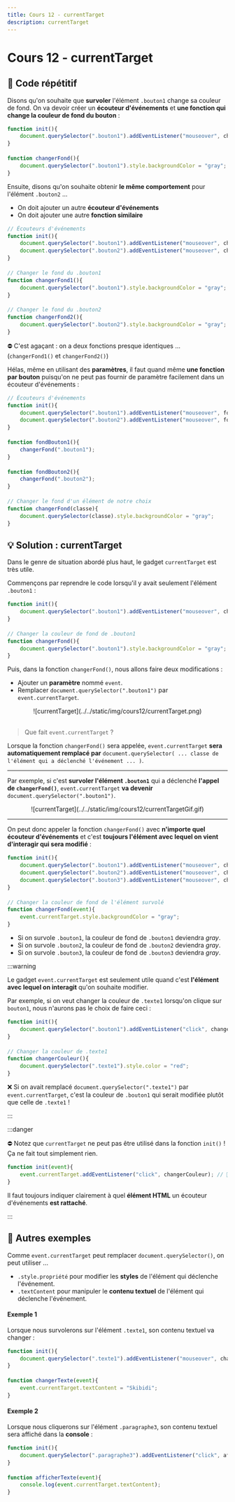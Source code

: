 ```yaml
---
title: Cours 12 - currentTarget
description: currentTarget
---
```


# Cours 12 - currentTarget

## 🔄 Code répétitif

Disons qu'on souhaite que **survoler** l'élément `.bouton1` change sa couleur de fond. On va devoir créer un **écouteur d'événements** et **une fonction qui change la couleur de fond du bouton** :

```js showLineNumbers
function init(){
    document.querySelector(".bouton1").addEventListener("mouseover", changerFond);
}

function changerFond(){
    document.querySelector(".bouton1").style.backgroundColor = "gray";
}
```

Ensuite, disons qu'on souhaite obtenir **le même comportement** pour l'élément `.bouton2` ...

* On doit ajouter un autre **écouteur d'événements**
* On doit ajouter une autre **fonction similaire**

```js showLineNumbers
// Écouteurs d'événements
function init(){
    document.querySelector(".bouton1").addEventListener("mouseover", changerFond1);
    document.querySelector(".bouton2").addEventListener("mouseover", changerFond2);
}

// Changer le fond du .bouton1
function changerFond1(){
    document.querySelector(".bouton1").style.backgroundColor = "gray";
}

// Changer le fond du .bouton2
function changerFond2(){
    document.querySelector(".bouton2").style.backgroundColor = "gray";
}
```

⛔ C'est agaçant : on a deux fonctions presque identiques ... (`changerFond1()` et `changerFond2()`)

Hélas, même en utilisant des **paramètres**, il faut quand même **une fonction par bouton** puisqu'on ne peut pas fournir de paramètre facilement dans un écouteur d'événements :

```js showLineNumbers
// Écouteurs d'événements
function init(){
    document.querySelector(".bouton1").addEventListener("mouseover", fondBouton1);
    document.querySelector(".bouton2").addEventListener("mouseover", fondBouton2);
}

function fondBouton1(){
    changerFond(".bouton1");
}

function fondBouton2(){
    changerFond(".bouton2");
}

// Changer le fond d'un élément de notre choix
function changerFond(classe){
    document.querySelector(classe).style.backgroundColor = "gray";
}
```

## 💡 Solution : currentTarget

Dans le genre de situation abordé plus haut, le gadget `currentTarget` est très utile.

Commençons par reprendre le code lorsqu'il y avait seulement l'élément `.bouton1` :

```js showLineNumbers
function init(){
    document.querySelector(".bouton1").addEventListener("mouseover", changerFond);
}

// Changer la couleur de fond de .bouton1
function changerFond(){
    document.querySelector(".bouton1").style.backgroundColor = "gray";
}
```

Puis, dans la fonction `changerFond()`, nous allons faire deux modifications :

* Ajouter un **paramètre** nommé `event`.
* Remplacer `document.querySelector(".bouton1")` par `event.currentTarget`.

<center>![currentTarget](../../static/img/cours12/currentTarget.png)</center>

<br/>

> Que fait `event.currentTarget` ?

Lorsque la fonction `changerFond()` sera appelée, `event.currentTarget` **sera automatiquement remplacé par** `document.querySelector( ... classe de l'élément qui a déclenché l'événement ... )`.

<hr/>

Par exemple, si c'est **survoler l'élément `.bouton1`** qui a déclenché **l'appel de `changerFond()`**, `event.currentTarget` **va devenir** `document.querySelector(".bouton1")`.

<center>![currentTarget](../../static/img/cours12/currentTargetGif.gif)</center>

<hr/>

On peut donc appeler la fonction `changerFond()` avec **n'importe quel écouteur d'événements** et c'est **toujours l'élément avec lequel on vient d'interagir qui sera modifié** :

```js showLineNumbers
function init(){
    document.querySelector(".bouton1").addEventListener("mouseover", changerFond);
    document.querySelector(".bouton2").addEventListener("mouseover", changerFond);
    document.querySelector(".bouton3").addEventListener("mouseover", changerFond);
}

// Changer la couleur de fond de l'élément survolé
function changerFond(event){
    event.currentTarget.style.backgroundColor = "gray";
}
```

* Si on survole `.bouton1`, la couleur de fond de `.bouton1` deviendra *gray*.
* Si on survole `.bouton2`, la couleur de fond de `.bouton2` deviendra *gray*.
* Si on survole `.bouton3`, la couleur de fond de `.bouton3` deviendra *gray*.

:::warning

Le gadget `event.currentTarget` est seulement utile quand c'est **l'élément avec lequel on interagit** qu'on souhaite modifier.

Par exemple, si on veut changer la couleur de `.texte1` lorsqu'on clique sur `bouton1`, nous n'aurons pas le choix de faire ceci :

```js showLineNumbers
function init(){
    document.querySelector(".bouton1").addEventListener("click", changerCouleur);
}

// Changer la couleur de .texte1
function changerCouleur(){
    document.querySelector(".texte1").style.color = "red";
}
```

❌ Si on avait remplacé `document.querySelector(".texte1")` par `event.currentTarget`, c'est la couleur de `.bouton1` qui serait modifiée plutôt que celle de `.texte1` !

:::

:::danger

⛔ Notez que `currentTarget` ne peut pas être utilisé dans la fonction `init()` ! Ça ne fait tout simplement rien.

```js showLineNumbers
function init(event){
    event.currentTarget.addEventListener("click", changerCouleur); // 🚫
}
```

Il faut toujours indiquer clairement à quel **élément HTML** un écouteur d'événements **est rattaché**.

:::

## 🎲 Autres exemples

Comme `event.currentTarget` peut remplacer `document.querySelector()`, on peut utiliser ...

* `.style.propriété` pour modifier les **styles** de l'élément qui déclenche l'événement.
* `.textContent` pour manipuler le **contenu textuel** de l'élément qui déclenche l'événement.

#### Exemple 1

Lorsque nous survolerons sur l'élément `.texte1`, son contenu textuel va changer :

```js showLineNumbers
function init(){
    document.querySelector(".texte1").addEventListener("mouseover", changerTexte);
}
 
function changerTexte(event){
    event.currentTarget.textContent = "Skibidi";
}
```

#### Exemple 2

Lorsque nous cliquerons sur l'élément `.paragraphe3`, son contenu textuel sera affiché dans la **console** :

```js showLineNumbers
function init(){
    document.querySelector(".paragraphe3").addEventListener("click", afficherTexte);
}
 
function afficherTexte(event){
    console.log(event.currentTarget.textContent);
}
```